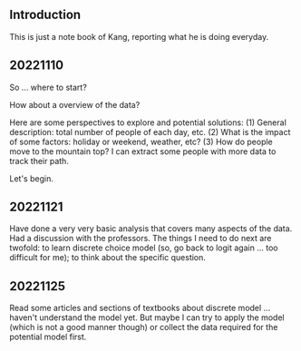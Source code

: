 ## Introduction

This is just a note book of Kang, reporting what he is doing everyday. 

## 20221110 

So ... where to start? 

How about a overview of the data? 

Here are some perspectives to explore and potential solutions: 
(1) General description: total number of people of each day, etc. 
(2) What is the impact of some factors: holiday or weekend, weather, etc? 
(3) How do people move to the mountain top? I can extract some people with more data to track their path. 

Let's begin. 

## 20221121 

Have done a very very basic analysis that covers many aspects of the data. 
Had a discussion with the professors. 
The things I need to do next are twofold: to learn discrete choice model (so, go back to logit again ... too difficult for me); to think about the specific question. 

## 20221125 

Read some articles and sections of textbooks about discrete model ... haven't understand the model yet. But maybe I can try to apply the model (which is not a good manner though) or collect the data required for the potential model first. 
